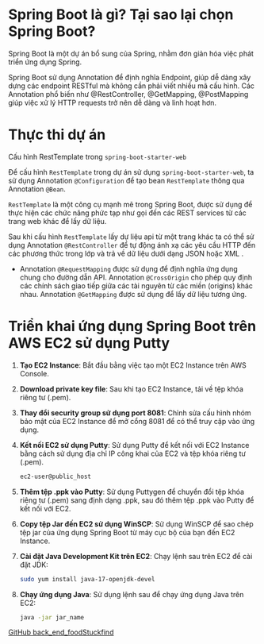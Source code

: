 # Spring Boot là gì? Tại sao lại chọn Spring Boot?

Spring Boot là một dự án bổ sung của Spring, nhằm đơn giản hóa việc phát triển ứng dụng Spring.

Spring Boot sử dụng Annotation để định nghĩa Endpoint, giúp dễ dàng xây dựng các endpoint RESTful mà không cần phải viết nhiều mã cấu hình. Các Annotation phổ biến như @RestController, @GetMapping, @PostMapping giúp việc xử lý HTTP requests trở nên dễ dàng và linh hoạt hơn.



# Thực thi dự án 
Cấu hình RestTemplate trong `spring-boot-starter-web`

Để cấu hình `RestTemplate` trong dự án sử dụng `spring-boot-starter-web`, ta sử dụng Annotation `@Configuration` để tạo bean `RestTemplate` thông qua Annotation `@Bean`.

`RestTemplate` là một công cụ mạnh mẽ trong Spring Boot, được sử dụng để thực hiện các chức năng phức tạp như gọi đến các REST services từ các trang web khác để lấy dữ liệu.

Sau khi cấu hình `RestTemplate` lấy dự liệu api từ một trang khác ta có thể sử dụng Annotation `@RestController` để tự động ánh xạ các yêu cầu HTTP đến các phương thức trong lớp và trả về dữ liệu dưới dạng JSON hoặc XML .
- Annotation `@RequestMapping` được sử dụng để định nghĩa ứng dụng chung cho đường dẫn API. Annotation `@CrossOrigin` cho phép quy định các chính sách giao tiếp giữa các tài nguyên từ các miền (origins) khác nhau. Annotation `@GetMapping` được sử dụng để lấy dữ liệu tương ứng.


# Triển khai ứng dụng Spring Boot trên AWS EC2 sử dụng Putty

1. **Tạo EC2 Instance**: Bắt đầu bằng việc tạo một EC2 Instance trên AWS Console.

2. **Download private key file**: Sau khi tạo EC2 Instance, tải về tệp khóa riêng tư (.pem).

3. **Thay đổi security group sử dụng port 8081**: Chỉnh sửa cấu hình nhóm bảo mật của EC2 Instance để mở cổng 8081 để có thể truy cập vào ứng dụng.

4. **Kết nối EC2 sử dụng Putty**: Sử dụng Putty để kết nối với EC2 Instance bằng cách sử dụng địa chỉ IP công khai của EC2 và tệp khóa riêng tư (.pem).

    ```bash
    ec2-user@public_host
    ```

5. **Thêm tệp .ppk vào Putty**: Sử dụng Puttygen để chuyển đổi tệp khóa riêng tư (.pem) sang định dạng .ppk, sau đó thêm tệp .ppk vào Putty để kết nối với EC2.

6. **Copy tệp Jar đến EC2 sử dụng WinSCP**: Sử dụng WinSCP để sao chép tệp jar của ứng dụng Spring Boot từ máy cục bộ của bạn đến EC2 Instance.

7. **Cài đặt Java Development Kit trên EC2**: Chạy lệnh sau trên EC2 để cài đặt JDK:

    ```bash
    sudo yum install java-17-openjdk-devel
    ```

8. **Chạy ứng dụng Java**: Sử dụng lệnh sau để chạy ứng dụng Java trên EC2:

    ```bash
    java -jar jar_name
    ```


[GitHub back_end_foodStuckfind](https://github.com/thienc45/back_end_foodStuckfind.git)


